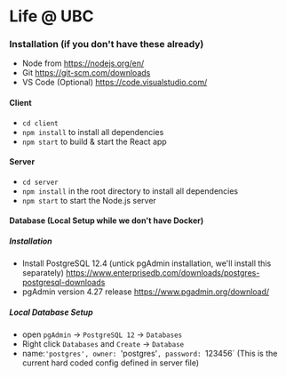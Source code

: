 # Life @ UBC

### Installation (if you don't have these already)
- Node from https://nodejs.org/en/
- Git https://git-scm.com/downloads
- VS Code (Optional) https://code.visualstudio.com/

#### Client
- `cd client`
- `npm install` to install all dependencies 
- `npm start` to build & start the React app

#### Server
- `cd server`
- `npm install` in the root directory to install all dependencies
- `npm start` to start the Node.js server

#### Database (Local Setup while we don't have Docker)

##### Installation
- Install PostgreSQL 12.4 (untick pgAdmin installation, we'll install this separately) https://www.enterprisedb.com/downloads/postgres-postgresql-downloads
- pgAdmin version 4.27 release https://www.pgadmin.org/download/

##### Local Database Setup
- open `pgAdmin` -> `PostgreSQL 12` -> `Databases`
- Right click `Databases` and `Create` -> `Database`
- name:`'postgres', owner: `'postgres'`, password: `123456` (This is the current hard coded config defined in server file) 
